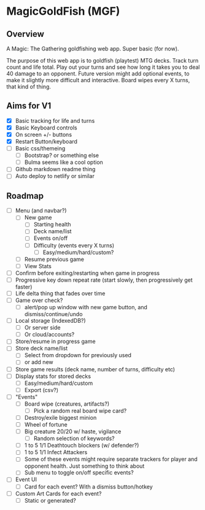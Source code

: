 # MagicGoldFish (MGF)

## Overview

A Magic: The Gathering goldfishing web app. Super basic (for now).

The purpose of this web app is to goldfish (playtest) MTG decks. Track turn count and life total. Play out your turns and see how long it takes you to deal 40 damage to an opponent. Future version might add optional events, to make it slightly more difficult and interactive. Board wipes every X turns, that kind of thing.

## Aims for V1
- [x] Basic tracking for life and turns
- [x] Basic Keyboard controls
- [x] On screen +/- buttons
- [x] Restart Button/keyboard
- [ ] Basic css/themeing
    - [ ] Bootstrap? or something else
    - [ ] Bulma seems like a cool option
- [ ] Github markdown readme thing
- [ ] Auto deploy to netlify or similar

## Roadmap
- [ ] Menu (and navbar?)
    - [ ] New game
        - [ ] Starting health
        - [ ] Deck name/list
        - [ ] Events on/off
        - [ ] Difficulty (events every X turns)
            - [ ] Easy/medium/hard/custom?
    - [ ] Resume previous game
    - [ ] View Stats
- [ ] Confirm before exiting/restarting when game in progress
- [ ] Progressive key down repeat rate (start slowly, then progressively get faster)
- [ ] Life delta thing that fades over time
- [ ] Game over check?
    - [ ] alert/pop up window with new game button, and dismiss/continue/undo 
- [ ] Local storage (IndexedDB?)
    - [ ] Or server side
    - [ ] Or cloud/accounts?
- [ ] Store/resume in progress game
- [ ] Store deck name/list
    - [ ] Select from dropdown for previously used
    - [ ] or add new
- [ ] Store game results (deck name, number of turns, difficulty etc)
- [ ] Display stats for stored decks
    - [ ] Easy/medium/hard/custom
    - [ ] Export (csv?)
- [ ] "Events"
    - [ ] Board wipe (creatures, artifacts?)
        - [ ] Pick a random real board wipe card?
    - [ ] Destroy/exile biggest minion
    - [ ] Wheel of fortune
    - [ ] Big creature 20/20 w/ haste, vigilance
        - [ ] Random selection of keywords?
    - [ ] 1 to 5 1/1 Deathtouch blockers (w/ defender?)
    - [ ] 1 to 5 1/1 Infect Attackers
    - [ ] Some of these events might require separate trackers for player and opponent health. Just something to think about
    - [ ] Sub menu to toggle on/off specific events?
- [ ] Event UI
    - [ ] Card for each event? With a dismiss button/hotkey
- [ ] Custom Art Cards for each event?
    - [ ] Static or generated?
